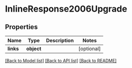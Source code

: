 # InlineResponse2006Upgrade

## Properties
Name | Type | Description | Notes
------------ | ------------- | ------------- | -------------
**links** | **object** |  | [optional] 

[[Back to Model list]](../README.md#documentation-for-models) [[Back to API list]](../README.md#documentation-for-api-endpoints) [[Back to README]](../README.md)


